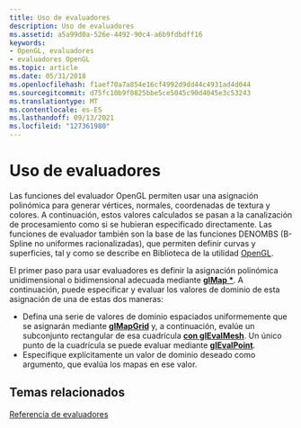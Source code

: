 ```yaml
---
title: Uso de evaluadores
description: Uso de evaluadores
ms.assetid: a5a99d0a-526e-4492-90c4-a6b9fdbdff16
keywords:
- OpenGL, evaluadores
- evaluadores OpenGL
ms.topic: article
ms.date: 05/31/2018
ms.openlocfilehash: f1aef70a7a854e16cf4992d9dd44c4931ad4d044
ms.sourcegitcommit: d75fc10b9f0825bbe5ce5045c90d4045e3c53243
ms.translationtype: MT
ms.contentlocale: es-ES
ms.lasthandoff: 09/13/2021
ms.locfileid: "127361980"
---
```

# <a name="using-evaluators"></a>Uso de evaluadores

Las funciones del evaluador OpenGL permiten usar una asignación polinómica para generar vértices, normales, coordenadas de textura y colores. A continuación, estos valores calculados se pasan a la canalización de procesamiento como si se hubieran especificado directamente. Las funciones de evaluador también son la base de las funciones DENOMBS (B-Spline no uniformes racionalizadas), que permiten definir curvas y superficies, tal y como se describe en Biblioteca de la utilidad [OpenGL](opengl-utility-library.md).

El primer paso para usar evaluadores es definir la asignación polinómica unidimensional o bidimensional adecuada mediante [**glMap \***](glmap1.md). A continuación, puede especificar y evaluar los valores de dominio de esta asignación de una de estas dos maneras:

-   Defina una serie de valores de dominio espaciados uniformemente que se asignarán mediante [**glMapGrid**](glmapgrid-functions.md) y, a continuación, evalúe un subconjunto rectangular de esa cuadrícula [**con glEvalMesh**](glevalmesh-functions.md). Un único punto de la cuadrícula se puede evaluar mediante [**glEvalPoint**](glevalpoint.md).
-   Especifique explícitamente un valor de dominio deseado como argumento, que evalúa los mapas en ese valor.

## <a name="related-topics"></a>Temas relacionados

<dl> <dt>

[Referencia de evaluadores](evaluators-reference.md)
</dt> </dl>

 

 





